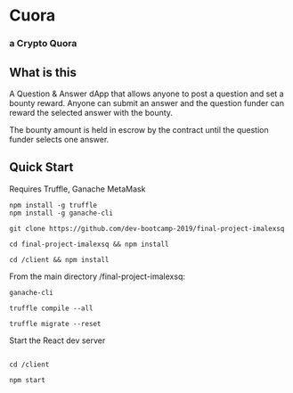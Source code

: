# Cuora

### a Crypto Quora

## What is this

A Question & Answer dApp that allows anyone to post a question and set a bounty reward. Anyone can submit an answer and the question funder can reward the selected answer with the bounty.

The bounty amount is held in escrow by the contract until the question funder selects one answer.

## Quick Start

Requires Truffle, Ganache MetaMask

```
npm install -g truffle
npm install -g ganache-cli

git clone https://github.com/dev-bootcamp-2019/final-project-imalexsq

cd final-project-imalexsq && npm install

cd /client && npm install

```

From the main directory /final-project-imalexsq:

```
ganache-cli

truffle compile --all

truffle migrate --reset

```

Start the React dev server

```

cd /client

npm start

```
